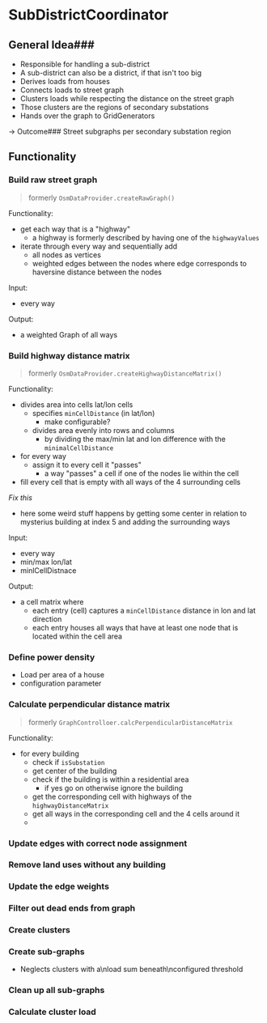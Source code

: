 # SubDistrictCoordinator

## General Idea### 

- Responsible for handling a sub-district
- A sub-district can also be a district, if that isn't too big
- Derives loads from houses
- Connects loads to street graph
- Clusters loads while respecting the distance on the street graph
- Those clusters are the regions of secondary substations
- Hands over the graph to GridGenerators

-> Outcome###  Street subgraphs per secondary substation region

## Functionality

### Build raw street graph

> formerly `OsmDataProvider.createRawGraph()`

Functionality:
- get each way that is a "highway" 
  - a highway is formerly described by having one of the `highwayValues`
- iterate through every way and sequentially add 
  - all nodes as vertices
  - weighted edges between the nodes where edge corresponds to haversine distance between the nodes 

Input:
- every way

Output:
- a weighted Graph of all ways


### Build highway distance matrix

> formerly `OsmDataProvider.createHighwayDistanceMatrix()`

Functionality:
- divides area into cells lat/lon cells
  - specifies `minCellDistance` (in lat/lon)
    - make configurable? 
  - divides area evenly into rows and columns 
    - by dividing the max/min lat and lon difference with the `minimalCellDistance`
- for every way
  - assign it to every cell it "passes"
    - a way "passes" a cell if one of the nodes lie within the cell
- fill every cell that is empty with all ways of the 4 surrounding cells

_Fix this_ 
- here some weird stuff happens by getting some center in relation to mysterius building at index 5 and adding the surrounding ways

Input:
- every way
- min/max lon/lat
- minlCellDistnace

Output:
- a cell matrix where 
  - each entry (cell) captures a `minCellDistance` distance in lon and lat direction
  - each entry houses all ways that have at least one node that is located within the cell area

### Define power density
- Load per area of a house
- configuration parameter

### Calculate perpendicular distance matrix

> formerly `GraphControlloer.calcPerpendicularDistanceMatrix`

Functionality: 
- for every building
  - check if `isSubstation`
  - get center of the building
  - check if the building is within a residential area 
    - if yes go on otherwise ignore the building
  - get the corresponding cell with highways of the `highwayDistanceMatrix`
  - get all ways in the corresponding cell and the 4 cells around it
  - 
  
### Update edges with correct node assignment

### Remove land uses without any building

### Update the edge weights

### Filter out dead ends from graph

### Create clusters

### Create sub-graphs
- Neglects clusters with a\nload sum beneath\nconfigured threshold

### Clean up all sub-graphs

### Calculate cluster load
